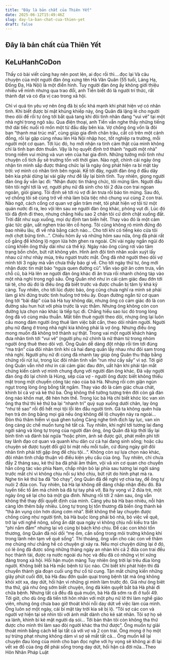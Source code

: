 ```yaml
---
title: "Đây là bản chất của Thiên Yết"
date: 2025-06-12T15:49:46Z
slug: day-la-ban-chat-cua-thien-yet
draft: false
---
```


## Đây là bản chất của Thiên Yết

## KeLuHanhCoDon

Thấy có bài viết cũng hay nên post lên, ai đọc rồi thì....đọc lại 
Và câu chuyện của một người đàn ông xưng tên Hà Văn Quân (55 tuổi, Láng Hạ, Đống Đa, Hà Nội) là một điển hình. Tuy người đàn ông ấy không giới thiệu nhiều về mình nhưng qua trao đổi, anh Tiền biết đó là người trí thức, rất thành đạt và có địa vị cao trong xã hội.

Chỉ vì quá tin yêu vợ nên ông đã bị sốc khá mạnh khi phát hiện vợ có nhân tình. Khi biết được bí mật khủng khiếp này, ông Quân đã lặng lẽ cho người theo dõi để rồi tự ông tới bắt quả tang khi đôi tình nhân đang “vui vẻ” tại một nhà nghỉ trong ngõ sâu.
Qua điện thoại, anh Tiền vẫn nghe thấy những tiếng thở dài tiếc nuối rõ mồn một từ đầu dây bên kia. Vợ chồng ông vốn là đôi bạn “thanh mai trúc mã”, cùng giúp gia đình chăn trâu, cắt cỏ trên một cánh đồng, rồi lại gặp cùng nhau lên Hà Nội nhập học, tốt nghiệp ra trường, mỗi người một cơ quan.
Tới lúc đó, họ mới nhận ra tình cảm thật của mình không chỉ là tình bạn đơn thuần. Vậy là họ quyết định trở thành “người một nhà” trong niềm vui mừng và vun vén của hai gia đình.
Những tưởng mối tình như chuyện cổ tích ấy sẽ trường tồn với thời gian. Nào ngờ, chính cái ngày ông nhận tin mình sắp được thăng chức lại là ngày ông phát hiện ra bí mật tày trời: vợ mình có nhân tình bên ngoài. Kể tới đây, người đàn ông ở đầu dây bên kia phải dừng lại vài giây như để lấy lại bình tĩnh.
Tuy nhiên, giọng người đàn ông ấy vẫn lạc đi: “Nhận được tin thăng chức, tôi mừng lắm. Người đầu tiên tôi nghĩ tới là vợ, người phụ nữ đã sinh cho tôi 2 đứa con trai ngoan ngoãn, giỏi giang. Tôi định sẽ tới rủ vợ đi ăn trưa rồi báo tin mừng. Sau đó, vợ chồng tôi sẽ cùng trở về nhà làm bữa tiệc nhỏ chung vui cùng 2 con trai.
Nào ngờ, cách cổng cơ quan vợ gần trăm mét, tôi phát hiện vợ tôi từ một quán nước đi ra, leo vội lên sau xe người đàn ông khác, phóng vụt đi. Lúc đó tôi đã định đi theo, nhưng chẳng hiểu sao 2 chân tôi cứ dính chặt xuống đất. Trời đất như sụp xuống, mọi dự định tan biến hết. Thay vào đó là một cảm giác tức giận, uất nghẹn trào lên cổ họng.
Tôi cũng không rõ mình đứng đó bao nhiêu lâu, đi về nhà bằng cách nào… Cho tới khi có tiếng kéo cửa tôi mới chợt bừng tỉnh…”.
Chiều hôm ấy và những hôm sau nữa, ông đã phải rất cố gắng để không lộ ngọn lửa hờn ghen ra ngoài. Chỉ vài ngày ngắn ngủi đó cũng khiến ông thấy dài như cả thế kỷ. Ngày nào ông cũng rơi vào tâm trạng bồn chồn, bứt rứt không yên.
Hình ảnh đôi tình nhân xoắn xuýt lấy nhau cứ như nhảy múa, trêu ngươi trước mắt. Ông đã nhờ người theo dõi vợ mình tới 3 ngày mà vẫn chưa thấy báo gì về. Cho tới ngày thứ tư, ông mới nhận được tin mật báo “ngựa quen đường cũ”. Vẫn vào giờ ăn cơm trưa, vẫn chỗ cũ, bà Hà lên xe người đàn ông khác đi ăn trưa rồi nhanh chóng táp vào một nhà nghỉ trong ngõ sâu.
Ông Quân nhớ như in cái cảm giác đau đớn tới tái tê, cho dù đó là điều ông đã biết trước và được chuẩn bị tâm lý khá kỹ càng. Tuy nhiên, cho tới lúc được báo, ông cũng chưa nghĩ ra mình sẽ phải làm gì khi đứng trước tình huống trớ trêu ấy. Đoạn đường ngắn từ cơ quan ông tới “bãi đáp” của bà Hà tuy không dài, nhưng ông có cảm giác đó là con đường sâu hun hút với phía trước là vực thẳm.
Nhưng ông không còn con đường lựa chọn nào khác là tiếp tục đi. Chẳng hiểu sao lúc đó trong lòng ông đã vô cùng mâu thuẫn. Mất tiền thuê người theo dõi, nhưng ông lại luôn cầu mong đám người ông thuê làm việc bất cẩn, theo dõi nhầm người. Người phụ nữ đang ở trong nhà nghỉ kia không phải là vợ ông. Nhưng điều ông mong muốn đã không trở thành sự thật.
Trong vai một người khách hàng đưa nhân tình tới “vui vẻ” (người phụ nữ chính là nữ thám tử trong nhóm người ông thuê theo dõi vợ). Ông Quân dễ dàng đột nhập rồi tìm tới đúng “ma trận” của đôi nhân tình khi cả hai đang quấn lấy nhau như đôi sam trong nhà nghỉ. Người phụ nữ đi cùng đã nhanh tay giúp ông Quân thu thập bằng chứng rồi rút lui, trong lúc đôi nhân tình vẫn “run như cầy sấy” vì sợ.
Tới giờ ông Quân vẫn nhớ như in cái cảm giác đau đớn, uất hận khi phải tận mắt chứng kiến cảnh vợ mình chung đụng với người đàn ông khác. Đã vậy người đàn ông đó lại chính là Hùng, sếp của vợ - người ông được biết không thiếu mặt trong một chuyến công tác nào của bà Hà.
Nhưng rồi cơn giận ngùn ngụt trong lòng ông bỗng tắt ngấm. Thay vào đó là cảm giác chua chát, khinh bỉ cả vợ và kẻ thứ ba. Ông không thể tưởng tượng trên đời còn gã đàn ông nào khốn mạt, đê hèn hơn thế. 
Trong lúc bà Hà chỉ biết khóc lóc van xin ông tha thứ thì kẻ thứ ba lại “nhanh trí” quỳ sụp xuống dưới chân, lạy ông “như tế sao” rồi đổ hết mọi tội lỗi lên đầu người tình. Gã ta không quên hứa hẹn trả ơn ông bằng mọi giá nếu ông không để lộ chuyện này ra ngoài…
Đòn thù thâm hiểm vì quá ghen tuông
Càng nghe tình địch lạy lục, van xin ông càng ức chế muốn tung hê tất cả. Tuy nhiên, khi nghĩ tới tương lai đang ngời sáng và lòng tự trọng của người đàn ông, ông Quân đã kịp thời lấy lại bình tĩnh và đánh bài ngửa “hoặc phim, ảnh sẽ được gửi, phát miễn phí tới tay lãnh đạo cơ quan và quanh khu dân cư cả hai đang sinh sống; hoặc câu chuyện sẽ được tuyệt đối giữ bí mật nếu mỗi tuần, cứ đúng ngày giờ đôi nhân tình phải tới gặp ông để chịu tội…”.
Không còn sự lựa chọn nào khác, đôi nhân tình chấp thuận vô điều kiện yêu cầu của ông. Tuy nhiên, chỉ chưa đầy 2 tháng sau, kẻ thứ ba đã phải âm thầm, vội vã xin cơ quan cho chuyển hẳn công tác vào phía Nam, chấp nhận bỏ lại phía sau tương lai ngời sáng trước mắt chỉ vì không chịu nổi sự khó chịu, bứt rứt do hình phạt mà ra.
Nghe tin kẻ thứ ba đã “bỏ chạy”, ông Quân đã đề nghị vợ chia tay, để ông tự nuôi 2 đứa con. Tuy nhiên, bà Hà lại không dễ dàng chấp nhận điều đó. Bà luyến tiếc tổ ấm mà chính bà đã tự tay phá vỡ. Bà hy vọng vì 2 đứa trẻ, một ngày ông sẽ lại cho bà một gia đình.
Nhưng rồi tới 2 năm sau, ông vẫn không thể thay đổi quyết định của mình. Càng yêu bà Hà bao nhiêu, nỗi hận càng lớn thêm bấy nhiêu. Lòng tự trọng bị tổn thương đã biến ông thành kẻ “thà ăn vụng còn hơn dùng cơm nhà”.
Biết không thể lay chuyện được chồng cũng như người tình, bà Hà buộc lòng phải bỏ nhà, bỏ việc về quê, trở lại với nghề nông, sống ẩn dật qua ngày vì không chịu nổi kiểu tra tấn “phi nắm đấm” nhưng lại vô cùng bí bách khó chịu. Để các con khỏi tổn thương, ông Quân đã nói dối “mẹ ốm, cần sống trong môi trường không khí trong lành nên tạm về quê sống”.
Thi thoảng, ông vẫn cho các con về thăm mẹ chúng như chẳng hề có chuyện gì xảy ra. Nếu mọi chuyện dừng lại ở đó, có lẽ ông đã được sống những tháng ngày an nhàn khi cả 2 đứa con trai đều học thành tài, được ra nước ngoài du học và đều đã có những vị trí xứng đáng trong xã hội.
Hối hận muộn màng
Tuy nhiên ông trời lại trêu đùa lòng người. Không biết bà Hà mắc bệnh từ lúc nào. Chỉ biết khi phát hiện thì đã chuyển thành gia đoạn cuối ung thư cổ tử cung.
Tận mắt chứng kiến những giây phút cuối đời, bà Hà đau đớn quằn quại trong bệnh tật mà ông không khỏi xót xa, day dứt, hối hận vì những gì mình làm trước đó. Giá như ông biêt tha thứ, giá như ông sớm biết chuyện, ông đã kiên quyết bắt bà Hà phải đi chữa bệnh. Nhưng tất cả đều đã quá muộn, bà Hà đã sớm ra đi ở tuổi 49.
Tới giờ, cho dù ông đã tiến tới hôn nhân với một phụ nữ lỡ thì làm nghề giáo viên, nhưng ông chưa bao giờ thoát khỏi nỗi day dứt về việc làm của mình. Ông luôn sợ một ngày, cái bí mật tày trời kia sẽ bị lộ. “Tôi sợ các con và người vợ hiện tại sẽ nhìn tôi với ánh mắt dành cho kẻ sát nhân. Tôi sợ họ sẽ xa lánh, khinh bỉ kẻ mặt người dạ sói… Tới bản thân tôi còn không tha thứ được cho mình thì làm sao đòi người khác tha thứ được".
Ông muốn tự giải thoát mình bằng cách kể lại tất cả với vợ và 2 con trai. Ông mong ở họ một sự trừng phạt nhưng không dám vì sợ sẽ mất tất cả… Ông muốn kể lại chuyện đau lòng của mình cho bạn đọc nghe với hy vọng sẽ không ai đi lại vết xe đổ của ông để phải sống trong day dứt, hối hận cả đời nữa…Theo Hôn Nhân Pháp Luật
